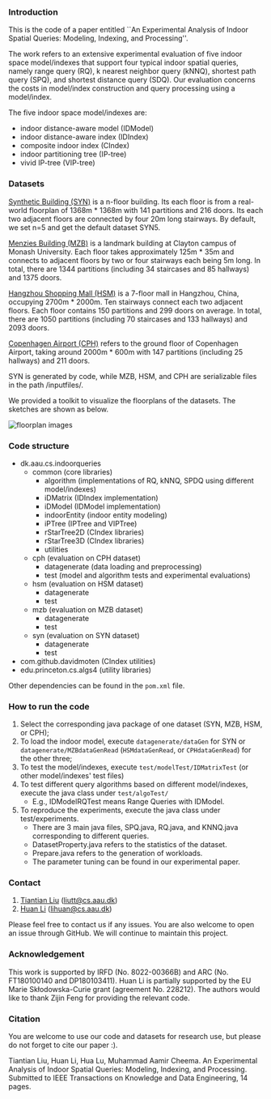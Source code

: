 ### Introduction

This is the code of a paper entitled ``An Experimental Analysis of Indoor Spatial Queries: Modeling, Indexing, and Processing''.

The work refers to an extensive experimental evaluation of five indoor space 
model/indexes that support four typical indoor spatial queries, 
namely range query (RQ), k nearest neighbor query (kNNQ), shortest path query (SPQ), and shortest distance query (SDQ). 
Our evaluation concerns the costs in model/index construction and query processing using a model/index. 

The five indoor space model/indexes are:
- indoor distance-aware model (IDModel)
- indoor distance-aware index (IDIndex)
- composite indoor index (CIndex)
- indoor partitioning tree (IP-tree)
- vivid IP-tree (VIP-tree)

### Datasets

[Synthetic Building (SYN)](https://deviantart.com/mjponso/art/Floor-Plan-for-a-Shopping-Mall-86396406) is a n-floor building. 
Its each floor is from a real-world floorplan of 1368m \* 1368m with 141 partitions and 216 doors. 
Its each two adjacent floors are connected by four 20m long stairways.
By default, we set n=5 and get the default dataset SYN5.

[Menzies Building (MZB)](https://www.monash.edu/virtual-tours/menzies-building) is a landmark building at Clayton campus of Monash University.
Each floor takes approximately 125m \* 35m and connects to adjacent floors by two or four stairways each being 5m long.
In total, there are 1344 partitions (including 34 staircases and 85 hallways) and 1375 doors.

[Hangzhou Shopping Mall (HSM)]() is a 7-floor mall in Hangzhou, China, occupying 2700m \* 2000m.
Ten stairways connect each two adjacent floors. Each floor contains 150 partitions and 299 doors on average. 
In total, there are 1050 partitions (including 70 staircases and 133 hallways) and 2093 doors.

[Copenhagen Airport (CPH)](https://www.cph.dk/en/practical) refers to the ground floor of Copenhagen Airport, taking around 2000m \* 600m with 147 partitions (including 25 hallways) and 211 doors.

SYN is generated by code, while MZB, HSM, and CPH are serializable files in the path /inputfiles/.

We provided a toolkit to visualize the floorplans of the datasets.
The sketches are shown as below.

![floorplan images](resource/dataset_floorplan.png)


### Code structure

- dk.aau.cs.indoorqueries
    - common (core libraries)
        - algorithm (implementations of RQ, kNNQ, SPDQ using different model/indexes)
        - iDMatrix (IDIndex implementation)
        - iDModel (IDModel implementation)
        - indoorEntity (indoor entity modeling)
        - iPTree (IPTree and VIPTree)
        - rStarTree2D (CIndex libraries)
        - rStarTree3D (CIndex libraries)
        - utilities
    - cph (evaluation on CPH dataset)
        - datagenerate (data loading and preprocessing)
        - test (model and algorithm tests and experimental evaluations)
    - hsm (evaluation on HSM dataset)
        - datagenerate
        - test
    - mzb (evaluation on MZB dataset)
        - datagenerate
        - test
    - syn (evaluation on SYN dataset)
        - datagenerate
        - test
- com.github.davidmoten (CIndex utilities)
- edu.princeton.cs.algs4 (utility libraries)

Other dependencies can be found in the `pom.xml` file.

### How to run the code

1. Select the corresponding java package of one dataset (SYN, MZB, HSM, or CPH); 
2. To load the indoor model, execute `datagenerate/dataGen` for SYN or `datagenerate/MZBdataGenRead` (`HSMdataGenRead`, or `CPHdataGenRead`) for the other three;
3. To test the model/indexes, execute `test/modelTest/IDMatrixTest` (or other model/indexes' test files)
4. To test different query algorithms based on different model/indexes, execute the java class under `test/algoTest/`
    - E.g., IDModelRQTest means Range Queries with IDModel.
5. To reproduce the experiments, execute the java class under test/experiments. 
    - There are 3 main java files, SPQ.java, RQ.java, and KNNQ.java corresponding to different queries. 
    - DatasetProperty.java refers to the statistics of the dataset.
    - Prepare.java refers to the generation of workloads.
    - The parameter tuning can be found in our experimental paper.

### Contact

1. [Tiantian Liu](https://vbn.aau.dk/en/persons/145323) (liutt@cs.aau.dk)
2. [Huan Li](http://people.cs.aau.dk/~lihuan/) (lihuan@cs.aau.dk)

Please feel free to contact us if any issues. You are also welcome to open an issue through GitHub.
We will continue to maintain this project.

### Acknowledgement

This work is supported by IRFD (No. 8022-00366B) and ARC (No. FT180100140 and DP180103411).
Huan Li is partially supported by the EU Marie Skłodowska-Curie grant (agreement No. 228212).
The authors would like to thank Zijin Feng for providing the relevant code.

### Citation

You are welcome to use our code and datasets for research use, but please do not forget to cite our paper :).

Tiantian Liu, Huan Li, Hua Lu, Muhammad Aamir Cheema. An Experimental Analysis of Indoor Spatial Queries: Modeling, Indexing, and Processing. Submitted to IEEE Transactions on Knowledge and Data Engineering, 14 pages.
